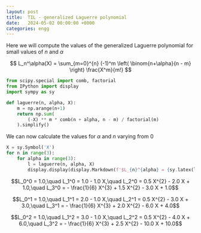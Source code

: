 ```yaml
---
layout: post
title:  TIL - generalized Laguerre polynomial
date:   2024-05-02 00:00:00 +0000
categories: engg
---
```


Here we will compute the values of the generalized Laguerre polynomial for small values of $n$ and $\alpha$

$$ L_n^\alpha(X) = \sum_{m=0}^{n} (-1)^m \left( \binom{n+\alpha}{n - m} \right) \frac{X^m}{m!} $$

```python
from scipy.special import comb, factorial
from IPython import display
import sympy as sy

def laguerre(n, alpha, X):
    m = np.arange(n+1)
    return np.sum(
        (-X) ** m * comb(n + alpha, n - m) / factorial(m)
    ).simplify()
```

We can now calculate the values for $\alpha$ and $n$ varying from 0 

```python
X = sy.Symbol('X')
for n in range(3):
    for alpha in range(3):
        l = laguerre(n, alpha, X)
        display.display(display.Markdown(f'$L_{n}^{alpha} = {sy.latex(l)}$'))
```

$$L_0^0 = 1.0,\quad L_1^0 = 1.0 - 1.0 X,\quad L_2^0 = 0.5 X^{2} - 2.0 X + 1.0,\quad L_3^0 = - \frac{1}{6} X^{3} + 1.5 X^{2} - 3.0 X + 1.0$$

$$L_0^1 = 1.0,\quad L_1^1 = 2.0 - 1.0 X,\quad L_2^1 = 0.5 X^{2} - 3.0 X + 3.0,\quad L_3^1 = - \frac{1}{6}  X^{3} + 2.0 X^{2} - 6.0 X + 4.0$$

$$L_0^2 = 1.0,\quad L_1^2 = 3.0 - 1.0 X,\quad L_2^2 = 0.5 X^{2} - 4.0 X + 6.0,\quad L_3^2 = - \frac{1}{6}  X^{3} + 2.5 X^{2} - 10.0 X + 10.0$$
